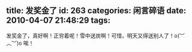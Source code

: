 title: 发奖金了
id: 263
categories: 闲言碎语
date: 2010-04-07 21:48:29
tags:
---

发奖金了，真好啊！正穷着呢！雪中送炭啊！可惜，明天又得送别人了！o(︶︿︶)o 唉！

